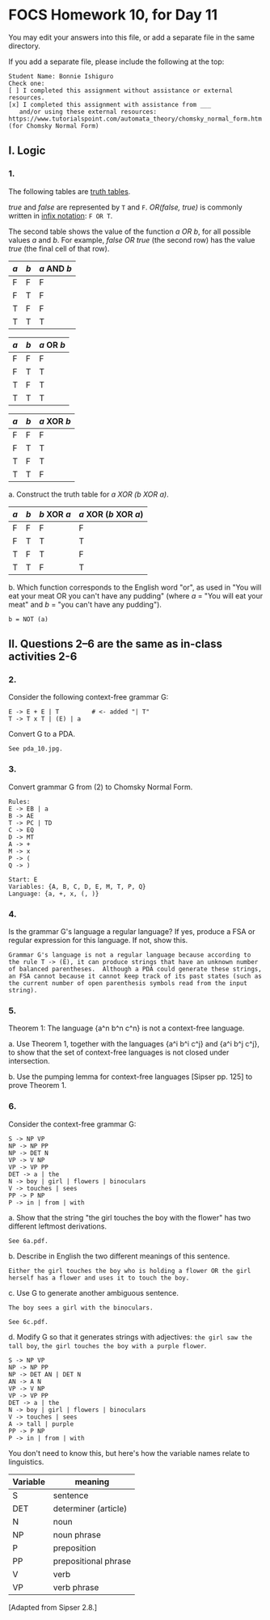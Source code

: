# FOCS Homework 10, for Day 11

You may edit your answers into this file, or add a separate file in the same directory.

If you add a separate file, please include the following at the top:

```
Student Name: Bonnie Ishiguro
Check one:
[ ] I completed this assignment without assistance or external resources.
[x] I completed this assignment with assistance from ___
   and/or using these external resources: https://www.tutorialspoint.com/automata_theory/chomsky_normal_form.htm (for Chomsky Normal Form)
```

## I. Logic

### 1.

The following tables are [truth tables](https://en.wikipedia.org/wiki/Truth_table).

_true_ and _false_ are represented by `T` and `F`. _OR(false, true)_ is commonly written in [infix notation](https://en.wikipedia.org/wiki/Infix_notation): `F OR T`.

The second table shows the value of the function _a OR b_, for all possible values _a_ and _b_. For example, _false OR true_ (the second row) has the value _true_ (the final cell of that row).

_a_ | _b_ | _a_ AND _b_
----|-----|---
 F  |  F  | F
 F  |  T  | F
 T  |  F  | F
 T  |  T  | T

_a_ | _b_ | _a_ OR _b_
----|-----|---
 F  |  F  | F
 F  |  T  | T
 T  |  F  | T
 T  |  T  | T

_a_ | _b_ | _a_ XOR _b_
----|-----|---
 F  |  F  | F
 F  |  T  | T
 T  |  F  | T
 T  |  T  | F

a. Construct the truth table for _a XOR (b XOR a)_.

_a_ | _b_ | _b_ XOR _a_ | _a_ XOR (_b_ XOR _a_)
----|-----|---			|---
 F  |  F  | F 			| F
 F  |  T  | T 			| T
 T  |  F  | T 			| F
 T  |  T  | F 			| T

b. Which function corresponds to the English word "or", as used in "You will eat your meat OR you can't have any pudding" (where _a_ = "You will eat your meat" and _b_ = "you can't have any pudding").

```
b = NOT (a)
```

## II. Questions 2–6 are the same as in-class activities 2-6

### 2.

Consider the following context-free grammar G:

```
E -> E + E | T         # <- added "| T"
T -> T x T | (E) | a
```

Convert G to a PDA.

```
See pda_10.jpg.
```

### 3.

Convert grammar G from (2) to Chomsky Normal Form.

```
Rules:
E -> EB | a
B -> AE
T -> PC | TD
C -> EQ
D -> MT
A -> +
M -> x
P -> (
Q -> )

Start: E
Variables: {A, B, C, D, E, M, T, P, Q}
Language: {a, +, x, (, )}
```

### 4.

Is the grammar G's language a regular language? If yes, produce a FSA or regular expression for this language. If not, show this. 

```
Grammar G's language is not a regular language because according to the rule T -> (E), it can produce strings that have an unknown number of balanced parentheses.  Although a PDA could generate these strings, an FSA cannot because it cannot keep track of its past states (such as the current number of open parenthesis symbols read from the input string).
```

### 5.

Theorem 1: The language {a^n b^n c^n} is not a context-free language.

a. Use Theorem 1, together with the languages {a^i b^i c^j} and {a^i b^j c^j}, to show that the set of context-free languages is not closed under intersection.

b. Use the pumping lemma for context-free languages [Sipser pp. 125] to prove Theorem 1.

### 6.

Consider the context-free grammar G:

```
S -> NP VP
NP -> NP PP
NP -> DET N
VP -> V NP
VP -> VP PP
DET -> a | the
N -> boy | girl | flowers | binoculars
V -> touches | sees
PP -> P NP
P -> in | from | with
```

a. Show that the string "the girl touches the boy with the flower" has two
different leftmost derivations.

```
See 6a.pdf.
```

b. Describe in English the two different meanings of this sentence.

```
Either the girl touches the boy who is holding a flower OR the girl herself has a flower and uses it to touch the boy.
```

c. Use G to generate another ambiguous sentence.

```
The boy sees a girl with the binoculars.

See 6c.pdf.
```

d. Modify G so that it generates strings with adjectives: `the girl saw the tall boy`, `the girl touches the boy with a purple flower`.

```
S -> NP VP
NP -> NP PP
NP -> DET AN | DET N
AN -> A N
VP -> V NP
VP -> VP PP
DET -> a | the
N -> boy | girl | flowers | binoculars
V -> touches | sees
A -> tall | purple
PP -> P NP
P -> in | from | with

```

You don't need to know this, but here's how the variable names relate to linguistics.

Variable | meaning
---|---
S | sentence
DET | determiner (article)
N | noun
NP | noun phrase
P | preposition
PP | prepositional phrase
V | verb
VP | verb phrase

[Adapted from Sipser 2.8.]
